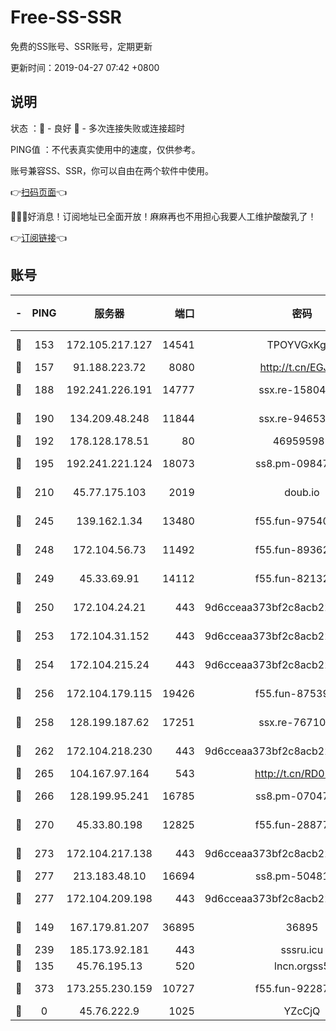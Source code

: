 # Free-SS-SSR

免费的SS账号、SSR账号，定期更新

更新时间：2019-04-27 07:42 +0800

## 说明

状态     ：🙂 - 良好 🙁 - 多次连接失败或连接超时

PING值   ：不代表真实使用中的速度，仅供参考。

账号兼容SS、SSR，你可以自由在两个软件中使用。

👉[扫码页面](https://liesauer.github.io/Free-SS-SSR/)👈

🎉🎉🎉好消息！订阅地址已全面开放！麻麻再也不用担心我要人工维护酸酸乳了！

👉[订阅链接](https://www.liesauer.net/yogurt/subscribe?ACCESS_TOKEN=DAYxR3mMaZAsaqUb)👈

## 账号

|-|PING|服务器|端口|密码|加密方式|区域|
|:----:|:----:|:-----:|-----:|:----:|:----:|:----:|
|🙂|153|172.105.217.127|14541|TPOYVGxKglpi|aes-256-cfb|JP|
|🙂|157|91.188.223.72|8080|http://t.cn/EGJIyrl|rc4-md5|RU|
|🙂|188|192.241.226.191|14777|ssx.re-15804157|aes-256-cfb|US|
|🙂|190|134.209.48.248|11844|ssx.re-94653207|aes-256-cfb|US|
|🙂|192|178.128.178.51|80|469595985|chacha20|US|
|🙂|195|192.241.221.124|18073|ss8.pm-09847750|aes-256-cfb|US|
|🙂|210|45.77.175.103|2019|doub.io|aes-128-ctr|SG|
|🙂|245|139.162.1.34|13480|f55.fun-97540163|aes-256-cfb|SG|
|🙂|248|172.104.56.73|11492|f55.fun-89362117|aes-256-cfb|SG|
|🙂|249|45.33.69.91|14112|f55.fun-82132228|aes-256-cfb|US|
|🙂|250|172.104.24.21|443|9d6cceaa373bf2c8acb22e60b6a58be6|aes-256-cfb|US|
|🙂|253|172.104.31.152|443|9d6cceaa373bf2c8acb22e60b6a58be6|aes-256-cfb|US|
|🙂|254|172.104.215.24|443|9d6cceaa373bf2c8acb22e60b6a58be6|aes-256-cfb|US|
|🙂|256|172.104.179.115|19426|f55.fun-87539428|aes-256-cfb|SG|
|🙂|258|128.199.187.62|17251|ssx.re-76710195|aes-256-cfb|SG|
|🙂|262|172.104.218.230|443|9d6cceaa373bf2c8acb22e60b6a58be6|aes-256-cfb|US|
|🙂|265|104.167.97.164|543|http://t.cn/RD0D7sx|rc4-md5|CA|
|🙂|266|128.199.95.241|16785|ss8.pm-07047085|aes-256-cfb|SG|
|🙂|270|45.33.80.198|12825|f55.fun-28877106|aes-256-cfb|US|
|🙂|273|172.104.217.138|443|9d6cceaa373bf2c8acb22e60b6a58be6|aes-256-cfb|US|
|🙂|277|213.183.48.10|16694|ss8.pm-50481530|rc4-md5|RU|
|🙂|277|172.104.209.198|443|9d6cceaa373bf2c8acb22e60b6a58be6|aes-256-cfb|US|
|🙂|149|167.179.81.207|36895|36895|aes-256-cfb|JP|
|🙂|239|185.173.92.181|443|sssru.icu|rc4-md5|RU|
|🙁|135|45.76.195.13|520|lncn.orgss5|rc4|JP|
|🙁|373|173.255.230.159|10727|f55.fun-92287038|aes-256-cfb|US|
|🙁|0|45.76.222.9|1025|YZcCjQ|rc4-md5|JP|
